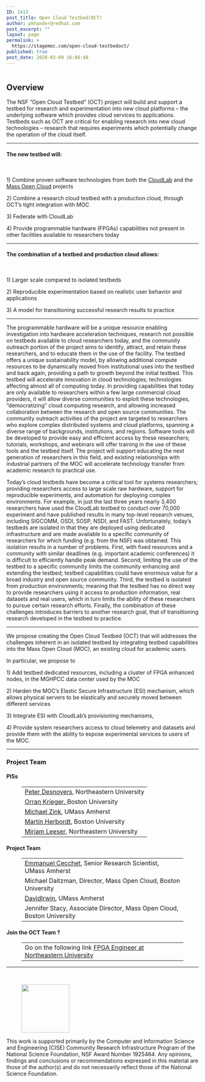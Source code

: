 ```yaml
---
ID: 1413
post_title: Open Cloud Testbed(OCT)
author: pkhander@redhat.com
post_excerpt: ""
layout: page
permalink: >
  https://stagemoc.com/open-cloud-testbedoct/
published: true
post_date: 2020-03-09 16:08:48
---
```

<!-- wp:image {"align":"center","id":2335,"sizeSlug":"large"} -->
<div class="wp-block-image"><figure class="aligncenter size-large"><img src="https://stagemoc.com/wp-content/uploads/2020/04/OCT-logo.png" alt="" class="wp-image-2335"/></figure></div>
<!-- /wp:image -->

<!-- wp:heading -->
<h2><strong>Overview</strong></h2>
<!-- /wp:heading -->

<!-- wp:paragraph {"fontSize":"medium"} -->
<p class="has-medium-font-size">The NSF “Open Cloud Testbed” (OCT) project will build and support a testbed for research and experimentation into new cloud platforms – the underlying software which provides cloud services to applications. Testbeds such as OCT are critical for enabling research into new cloud technologies – research that requires experiments which potentially change the operation of the cloud itself. </p>
<!-- /wp:paragraph -->

<!-- wp:separator -->
<hr class="wp-block-separator"/>
<!-- /wp:separator -->

<!-- wp:heading {"align":"left","level":4} -->
<h4 class="has-text-align-left"><strong>The new testbed will:</strong></h4>
<!-- /wp:heading -->

<!-- wp:html -->
<br>
<!-- /wp:html -->

<!-- wp:paragraph {"align":"left","fontSize":"normal"} -->
<p class="has-text-align-left has-normal-font-size">1) Combine proven software technologies from both the <a rel="noreferrer noopener" href="https://www.cloudlab.us/" target="_blank">CloudLab</a> and the <a rel="noreferrer noopener" href="https://massopen.cloud" target="_blank">Mass Open Cloud</a> projects</p>
<!-- /wp:paragraph -->

<!-- wp:paragraph {"align":"left","fontSize":"normal"} -->
<p class="has-text-align-left has-normal-font-size">2) Combine a research cloud testbed with a production cloud, through OCT’s tight integration with MOC</p>
<!-- /wp:paragraph -->

<!-- wp:paragraph {"align":"left","fontSize":"normal"} -->
<p class="has-text-align-left has-normal-font-size">3) Federate with CloudLab</p>
<!-- /wp:paragraph -->

<!-- wp:paragraph {"align":"left","fontSize":"normal"} -->
<p class="has-text-align-left has-normal-font-size">4) Provide programmable hardware (FPGAs) capabilities not present in other facilities available to researchers today</p>
<!-- /wp:paragraph -->

<!-- wp:group -->
<div class="wp-block-group"><div class="wp-block-group__inner-container"><!-- wp:group -->
<div class="wp-block-group"><div class="wp-block-group__inner-container"></div></div>
<!-- /wp:group -->

<!-- wp:group -->
<div class="wp-block-group"><div class="wp-block-group__inner-container"><!-- wp:group -->
<div class="wp-block-group"><div class="wp-block-group__inner-container"></div></div>
<!-- /wp:group --></div></div>
<!-- /wp:group --></div></div>
<!-- /wp:group -->

<!-- wp:separator -->
<hr class="wp-block-separator"/>
<!-- /wp:separator -->

<!-- wp:heading {"level":4} -->
<h4><strong>The combination of a testbed and production cloud allows:</strong></h4>
<!-- /wp:heading -->

<!-- wp:html -->
<br>
<!-- /wp:html -->

<!-- wp:group -->
<div class="wp-block-group"><div class="wp-block-group__inner-container"><!-- wp:paragraph {"fontSize":"normal"} -->
<p class="has-normal-font-size">1) Larger scale compared to isolated testbeds</p>
<!-- /wp:paragraph --></div></div>
<!-- /wp:group -->

<!-- wp:paragraph {"fontSize":"normal"} -->
<p class="has-normal-font-size">2) Reproducible experimentation based on realistic user behavior and applications</p>
<!-- /wp:paragraph -->

<!-- wp:paragraph {"fontSize":"normal"} -->
<p class="has-normal-font-size">3) A model for transitioning successful research results to practice</p>
<!-- /wp:paragraph -->

<!-- wp:separator -->
<hr class="wp-block-separator"/>
<!-- /wp:separator -->

<!-- wp:paragraph {"fontSize":"medium"} -->
<p class="has-medium-font-size">The programmable hardware will be a unique resource enabling investigation into hardware acceleration techniques, research not possible on testbeds available to cloud researchers today, and the community outreach portion of the project aims to identify, attract, and retain these researchers, and to educate them in the use of the facility. The testbed offers a unique sustainability model, by allowing additional compute resources to be dynamically moved from institutional uses into the testbed and back again, providing a path to growth beyond the initial testbed. This testbed will accelerate innovation in cloud technologies; technologies affecting almost all of computing today. In providing capabilities that today are only available to researchers within a few large commercial cloud providers, it will allow diverse communities to exploit these technologies, “democratizing” cloud computing research, and allowing increased collaboration between the research and open source communities. The community outreach activities of the project are targeted to researchers who explore complex distributed systems and cloud platforms, spanning a diverse range of backgrounds, institutions, and regions. Software tools will be developed to provide easy and efficient access by these researchers; tutorials, workshops, and webinars will offer training in the use of these tools and the testbed itself. The project will support educating the next generation of researchers in this field, and existing relationships with industrial partners of the MOC will accelerate technology transfer from academic research to practical use. </p>
<!-- /wp:paragraph -->

<!-- wp:paragraph {"fontSize":"medium"} -->
<p class="has-medium-font-size">Today’s cloud testbeds have become a critical tool for systems researchers; providing researchers access to large scale raw hardware, support for reproducible experiments, and automation for deploying complex environments. For example, in just the last three years nearly 3,400 researchers have used the CloudLab testbed to conduct over 70,000 experiment and have published results in many top-level research venues, including SIGCOMM, OSDI, SOSP, NSDI, and FAST. Unfortunately, today’s testbeds are isolated in that they are deployed using dedicated infrastructure and are made available to a specific community of researchers for which funding (e.g. from the NSF) was obtained. This isolation results in a number of problems. First, with fixed resources and a community with similar deadlines (e.g. important academic conferences) it is difficult to efficiently handle peak demand. Second, limiting the use of the testbed to a specific community limits the community enhancing and extending the testbed; testbed capabilities could have enormous value for a broad industry and open source community. Third, the testbed is isolated from production environments; meaning that the testbed has no direct way to provide researchers using it access to production information, real datasets and real users, which in turn limits the ability of these researchers to pursue certain research efforts. Finally, the combination of these challenges introduces barriers to another research goal, that of transitioning research developed in the testbed to practice.</p>
<!-- /wp:paragraph -->

<!-- wp:separator -->
<hr class="wp-block-separator"/>
<!-- /wp:separator -->

<!-- wp:paragraph {"fontSize":"medium"} -->
<p class="has-medium-font-size">We propose creating the Open Cloud Testbed (OCT) that will addresses the challenges inherent in an isolated testbed by integrating testbed capabilities into the Mass Open Cloud (MOC), an existing cloud for academic users. </p>
<!-- /wp:paragraph -->

<!-- wp:paragraph {"fontSize":"medium"} -->
<p class="has-medium-font-size">In particular, we propose to </p>
<!-- /wp:paragraph -->

<!-- wp:paragraph {"fontSize":"normal"} -->
<p class="has-normal-font-size">1) Add testbed dedicated resources, including a cluster of FPGA enhanced nodes, in the MGHPCC data center used by the MOC</p>
<!-- /wp:paragraph -->

<!-- wp:paragraph {"fontSize":"normal"} -->
<p class="has-normal-font-size">2) Harden the MOC’s Elastic Secure Infrastructure (ESI) mechanism, which allows physical servers to be elastically and securely moved between different services</p>
<!-- /wp:paragraph -->

<!-- wp:paragraph {"fontSize":"normal"} -->
<p class="has-normal-font-size">3) Integrate ESI with CloudLab’s provisioning mechanisms, </p>
<!-- /wp:paragraph -->

<!-- wp:paragraph {"fontSize":"normal"} -->
<p class="has-normal-font-size">4) Provide system researchers access to cloud telemetry and datasets and provide them with the ability to expose experimental services to users of the MOC.</p>
<!-- /wp:paragraph -->

<!-- wp:separator -->
<hr class="wp-block-separator"/>
<!-- /wp:separator -->

<!-- wp:heading {"level":3} -->
<h3>Project Team</h3>
<!-- /wp:heading -->

<!-- wp:group {"align":"wide"} -->
<div class="wp-block-group alignwide"><div class="wp-block-group__inner-container"></div></div>
<!-- /wp:group -->

<!-- wp:columns -->
<div class="wp-block-columns"><!-- wp:column -->
<div class="wp-block-column"><!-- wp:group -->
<div class="wp-block-group"><div class="wp-block-group__inner-container"><!-- wp:heading {"align":"center","level":4} -->
<h4 class="has-text-align-center">PISs</h4>
<!-- /wp:heading -->

<!-- wp:table {"className":"is-style-stripes"} -->
<figure class="wp-block-table is-style-stripes"><table><tbody><tr><td class="has-text-align-center" data-align="center"><a rel="noreferrer noopener" href="https://www.khoury.northeastern.edu/people/peter-desnoyers/" target="_blank">Peter Desnoyers,</a> Northeastern University</td></tr><tr><td class="has-text-align-center" data-align="center"><a rel="noreferrer noopener" href="https://www.bu.edu/eng/profile/orran-krieger/" target="_blank">Orran Krieger, </a>Boston University</td></tr><tr><td class="has-text-align-center" data-align="center"><a rel="noreferrer noopener" href="http://www.ecs.umass.edu/ece/zink/Home.html" target="_blank">Michael Zink</a>, UMass Amherst</td></tr><tr><td class="has-text-align-center" data-align="center"><a rel="noreferrer noopener" href="https://www.bu.edu/eng/profile/martin-herbordt/" target="_blank">Martin Herbordt</a>, Boston University</td></tr><tr><td class="has-text-align-center" data-align="center"><a href="https://coe.northeastern.edu/people/leeser-miriam/">Miriam </a><a rel="noreferrer noopener" href="https://coe.northeastern.edu/people/leeser-miriam/" target="_blank">Leeser</a>, Northeastern University</td></tr></tbody></table></figure>
<!-- /wp:table --></div></div>
<!-- /wp:group --></div>
<!-- /wp:column -->

<!-- wp:column -->
<div class="wp-block-column"><!-- wp:group -->
<div class="wp-block-group"><div class="wp-block-group__inner-container"><!-- wp:heading {"align":"center","level":4} -->
<h4 class="has-text-align-center">Project Team</h4>
<!-- /wp:heading --></div></div>
<!-- /wp:group -->

<!-- wp:table {"className":"is-style-stripes"} -->
<figure class="wp-block-table is-style-stripes"><table><tbody><tr><td class="has-text-align-center" data-align="center"><a rel="noreferrer noopener" href="https://people.cs.umass.edu/~cecchet/" target="_blank">Emmanuel Cecchet</a>, Senior Research Scientist, UMass Amherst</td></tr><tr><td class="has-text-align-center" data-align="center">Michael Daitzman, Director, Mass Open Cloud, Boston University</td></tr><tr><td class="has-text-align-center" data-align="center"><a href="http://www.ecs.umass.edu/~irwin/">DavidIrwin</a>, UMass Amherst</td></tr><tr><td class="has-text-align-center" data-align="center">Jennifer Stacy, Associate Director, Mass Open Cloud, Boston University</td></tr></tbody></table></figure>
<!-- /wp:table --></div>
<!-- /wp:column --></div>
<!-- /wp:columns -->

<!-- wp:heading {"align":"center","level":4} -->
<h4 class="has-text-align-center">Join the OCT Team ?</h4>
<!-- /wp:heading -->

<!-- wp:table -->
<figure class="wp-block-table"><table><tbody><tr><td class="has-text-align-center" data-align="center">Go on the following link <a rel="noreferrer noopener" href="https://careers.hrm.northeastern.edu/en-us/job/502315/fpga-engineer" target="_blank">FPGA Engineer at Northeastern University</a></td></tr></tbody></table></figure>
<!-- /wp:table -->

<!-- wp:separator -->
<hr class="wp-block-separator"/>
<!-- /wp:separator -->

<!-- wp:html -->
<br>
<!-- /wp:html -->

<!-- wp:image {"align":"left","id":2379,"width":125,"height":126,"sizeSlug":"large"} -->
<div class="wp-block-image"><figure class="alignleft size-large is-resized"><img src="https://stagemoc.com/wp-content/uploads/2020/04/NSF_4-Color_bitmap_Logo-e1571777001578-1.png" alt="" class="wp-image-2379" width="125" height="126"/></figure></div>
<!-- /wp:image -->

<!-- wp:paragraph {"align":"left","fontSize":"normal"} -->
<p class="has-text-align-left has-normal-font-size">                                                                                                                                                                              This work is supported primarily by the Computer and Information Science and Engineering (CISE) Community Research Infrastructure Program of the National Science Foundation, NSF Award Number 1925464. Any opinions, findings and conclusions or recommendations expressed in this material are those of the author(s) and do not necessarily reflect those of the National Science Foundation.</p>
<!-- /wp:paragraph -->